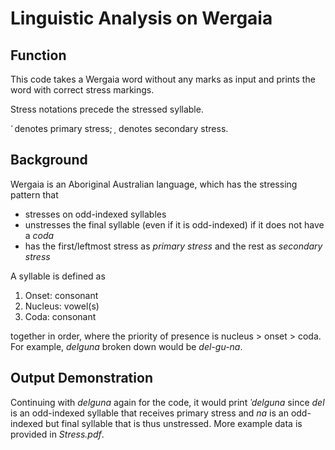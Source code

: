 # Linguistic Analysis on Wergaia
## Function
This code takes a Wergaia word without any marks as input and prints the word with correct stress markings.

Stress notations precede the stressed syllable.

_ˈ_ denotes primary stress; _ˌ_ denotes secondary stress.

## Background
Wergaia is an Aboriginal Australian language, which has the stressing pattern that
 * stresses on odd-indexed syllables
 * unstresses the final syllable (even if it is odd-indexed) if it does not have a _coda_
 * has the first/leftmost stress as _primary stress_ and the rest as _secondary stress_

A syllable is defined as
1. Onset: consonant
2. Nucleus: vowel(s)
3. Coda: consonant

together in order, where the priority of presence is nucleus > onset > coda.
For example, _delguna_ broken down would be _del-gu-na_.

## Output Demonstration
Continuing with _delguna_ again for the code, it would print _ˈdelguna_ since _del_ is an odd-indexed syllable that receives primary stress and _na_ is an odd-indexed but final syllable that is thus unstressed. More example data is provided in _Stress.pdf_.
